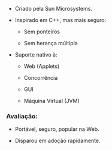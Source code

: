 
- Criado pela Sun Microsystems.
    
- Inspirado em C++, mas mais seguro:
    
    - Sem ponteiros
        
    - Sem herança múltipla
        
- Suporte nativo à:
    
    - Web (Applets)
        
    - Concorrência
        
    - GUI
        
    - Máquina Virtual (JVM)
        

### Avaliação:

- Portável, seguro, popular na Web.
    
- Disparou em adoção rapidamente.